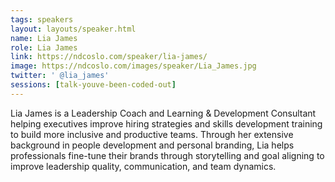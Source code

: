```yaml
---
tags: speakers
layout: layouts/speaker.html
name: Lia James
role: Lia James
link: https://ndcoslo.com/speaker/lia-james/
image: https://ndcoslo.com/images/speaker/Lia_James.jpg
twitter: ' @lia_james'
sessions: [talk-youve-been-coded-out]
---
```

Lia James is a Leadership Coach and Learning & Development Consultant helping executives improve hiring strategies and skills development training to build more inclusive and productive teams. Through her extensive background in people development and personal branding, Lia helps professionals fine-tune their brands through storytelling and goal aligning to improve leadership quality, communication, and team dynamics.
